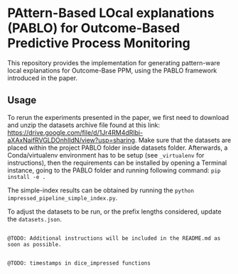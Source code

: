 # PAttern-Based LOcal explanations (PABLO) for Outcome-Based Predictive Process Monitoring

This repository provides the implementation for generating pattern-ware local explanations for Outcome-Base PPM,
using the PABLO framework introduced in the paper.

## Usage
To rerun the experiments presented in the paper, we first need to download and unzip the datasets archive file found at this link: https://drive.google.com/file/d/1Jr4RM4dRlbi-aXAxNaifRVGLDOnhlIdN/view?usp=sharing.
Make sure that the datasets are placed within the project PABLO folder inside datasets folder.
Afterwards, a Conda/virtualenv environment has to be setup (see ```_virtualenv``` for instructions), then the requirements can be installed by opening a Terminal instance, going to the PABLO folder and running following command: ```pip install -e .```

The simple-index results can be obtained by running the ```python impressed_pipeline_simple_index.py```.

To adjust the datasets to be run, or the prefix lengths considered, update the ```datasets.json```.  
```

@TODO: Additional instructions will be included in the README.md as soon as possible. 


@TODO: timestamps in dice_impressed functions